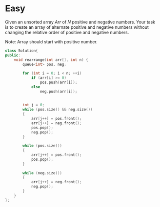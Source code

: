 # Easy

Given an unsorted array $Arr$ of $N$ positive and negative numbers. Your task is to create an array of alternate positive and negative numbers without changing the relative order of positive and negative numbers.

Note: Array should start with positive number.

```cpp
class Solution{
public:
    void rearrange(int arr[], int n) {
        queue<int> pos, neg;
        
        for (int i = 0; i < n; ++i)
            if (arr[i] >= 0)
                pos.push(arr[i]);
            else
                neg.push(arr[i]);
            
            
        int j = 0;  
        while (pos.size() && neg.size())
        {
            arr[j++] = pos.front();
            arr[j++] = neg.front();
            pos.pop();
            neg.pop();
        }
        
        while (pos.size())
        {
            arr[j++] = pos.front();
            pos.pop();
        }
        
        while (neg.size())
        {
            arr[j++] = neg.front();
            neg.pop();
        }
    }
};
```
